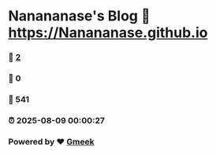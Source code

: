 # Nanananase's Blog :link: https://Nanananase.github.io 
### :page_facing_up: [2](https://Nanananase.github.io/tag.html) 
### :speech_balloon: 0 
### :hibiscus: 541 
### :alarm_clock: 2025-08-09 00:00:27 
### Powered by :heart: [Gmeek](https://github.com/Meekdai/Gmeek)
